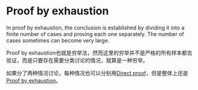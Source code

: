 # Proof by exhaustion
In proof by exhaustion, the conclusion is established by dividing it into a finite number of cases and proving each one separately. The number of cases sometimes can become very large.

Proof by exhaustion也就是穷举法，然而这里的穷举并不是严格的所有样本都去验证，而是只要存在需要分类讨论的情况，就算是一种穷举。

如果分了两种情况讨论，每种情况也可以分别用[Direct proof](2.%20Mathematics/0.%20Foundations%20of%20mathematics/Mathematical%20proof/Methods%20of%20proof/Direct%20proof/Direct%20proof.md)，但是整体上还是[Proof by exhaustion](2.%20Mathematics/0.%20Foundations%20of%20mathematics/Mathematical%20proof/Methods%20of%20proof/Proof%20by%20exhaustion/Proof%20by%20exhaustion.md)。